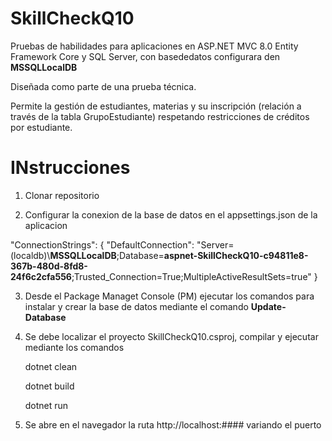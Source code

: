 # SkillCheckQ10
Pruebas de habilidades para aplicaciones en ASP.NET MVC 8.0 Entity Framework Core y SQL Server, con basededatos configurara den **MSSQLLocalDB**

Diseñada como parte de una prueba técnica. 

Permite la gestión de estudiantes, materias y su inscripción (relación a través de la tabla GrupoEstudiante) respetando restricciones de créditos por estudiante.

# INstrucciones 

1. Clonar repositorio

2. Configurar la conexion  de la base de datos en el appsettings.json de la aplicacion

  "ConnectionStrings": {
    "DefaultConnection": "Server=(localdb)\\**MSSQLLocalDB**;Database=**aspnet-SkillCheckQ10-c94811e8-367b-480d-8fd8-24f6c2cfa556**;Trusted_Connection=True;MultipleActiveResultSets=true"
  }

3. Desde el Package Managet Console (PM) ejecutar los comandos para instalar y crear la base de datos mediante el comando **Update-Database**
4. Se debe localizar el proyecto SkillCheckQ10.csproj, compilar y ejecutar mediante los comandos
   
     dotnet clean
   
     dotnet build
   
     dotnet run
   
6. Se abre en el navegador la ruta  http://localhost:#### variando el puerto
